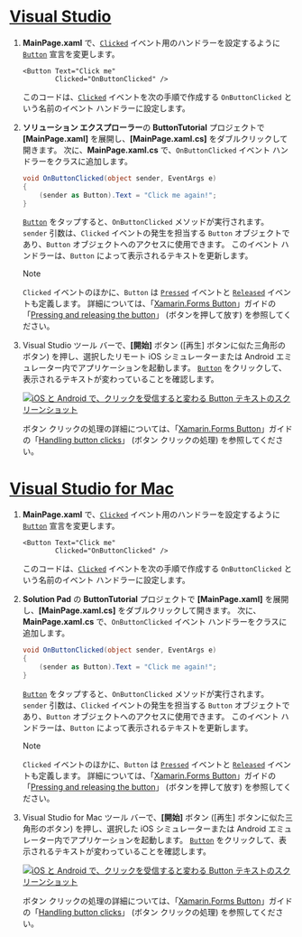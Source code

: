 # <a name="visual-studiotabvswin"></a>[Visual Studio](#tab/vswin)

1. **MainPage.xaml** で、[`Clicked`](xref:Xamarin.Forms.Button.Clicked) イベント用のハンドラーを設定するように [`Button`](xref:Xamarin.Forms.Button) 宣言を変更します。

    ```xaml
    <Button Text="Click me"
            Clicked="OnButtonClicked" />
    ```

    このコードは、[`Clicked`](xref:Xamarin.Forms.Button.Clicked) イベントを次の手順で作成する `OnButtonClicked` という名前のイベント ハンドラーに設定します。

1. **ソリューション エクスプローラー**の **ButtonTutorial** プロジェクトで **[MainPage.xaml]** を展開し、**[MainPage.xaml.cs]** をダブルクリックして開きます。 次に、**MainPage.xaml.cs** で、`OnButtonClicked` イベント ハンドラーをクラスに追加します。

    ```csharp
    void OnButtonClicked(object sender, EventArgs e)
    {
        (sender as Button).Text = "Click me again!";
    }
    ```

    [`Button`](xref:Xamarin.Forms.Button) をタップすると、`OnButtonClicked` メソッドが実行されます。 `sender` 引数は、`Clicked` イベントの発生を担当する `Button` オブジェクトであり、`Button` オブジェクトへのアクセスに使用できます。 このイベント ハンドラーは、`Button` によって表示されるテキストを更新します。

    > [!NOTE]
    > `Clicked` イベントのほかに、`Button` は [`Pressed`](xref:Xamarin.Forms.Button.Pressed) イベントと [`Released`](xref:Xamarin.Forms.Button.Released) イベントも定義します。 詳細については、「[Xamarin.Forms Button](~/xamarin-forms/user-interface/button.md)」ガイドの「[Pressing and releasing the button](~/xamarin-forms/user-interface/button.md#pressing-and-releasing-the-button)」 (ボタンを押して放す) を参照してください。

1. Visual Studio ツール バーで、**[開始]** ボタン ([再生] ボタンに似た三角形のボタン) を押し、選択したリモート iOS シミュレーターまたは Android エミュレーター内でアプリケーションを起動します。 [`Button`](xref:Xamarin.Forms.Button) をクリックして、表示されるテキストが変わっていることを確認します。

    [![iOS と Android で、クリックを受信すると変わる Button テキストのスクリーンショット](../images/handle-button-click.png "ボタン クリックの処理")](../images/handle-button-click-large.png#lightbox "ボタン クリックの処理")

    ボタン クリックの処理の詳細については、「[Xamarin.Forms Button](~/xamarin-forms/user-interface/button.md)」ガイドの「[Handling button clicks](~/xamarin-forms/user-interface/button.md#handling-button-clicks)」 (ボタン クリックの処理) を参照してください。

# <a name="visual-studio-for-mactabvsmac"></a>[Visual Studio for Mac](#tab/vsmac)

1. **MainPage.xaml** で、[`Clicked`](xref:Xamarin.Forms.Button.Clicked) イベント用のハンドラーを設定するように [`Button`](xref:Xamarin.Forms.Button) 宣言を変更します。

    ```xaml
    <Button Text="Click me"
            Clicked="OnButtonClicked" />
    ```

    このコードは、[`Clicked`](xref:Xamarin.Forms.Button.Clicked) イベントを次の手順で作成する `OnButtonClicked` という名前のイベント ハンドラーに設定します。

1. **Solution Pad** の **ButtonTutorial** プロジェクトで **[MainPage.xaml]** を展開し、**[MainPage.xaml.cs]** をダブルクリックして開きます。 次に、**MainPage.xaml.cs** で、`OnButtonClicked` イベント ハンドラーをクラスに追加します。

    ```csharp
    void OnButtonClicked(object sender, EventArgs e)
    {
        (sender as Button).Text = "Click me again!";
    }
    ```

    [`Button`](xref:Xamarin.Forms.Button) をタップすると、`OnButtonClicked` メソッドが実行されます。 `sender` 引数は、`Clicked` イベントの発生を担当する `Button` オブジェクトであり、`Button` オブジェクトへのアクセスに使用できます。 このイベント ハンドラーは、`Button` によって表示されるテキストを更新します。

    > [!NOTE]
    > `Clicked` イベントのほかに、`Button` は [`Pressed`](xref:Xamarin.Forms.Button.Pressed) イベントと [`Released`](xref:Xamarin.Forms.Button.Released) イベントも定義します。 詳細については、「[Xamarin.Forms Button](~/xamarin-forms/user-interface/button.md)」ガイドの「[Pressing and releasing the button](~/xamarin-forms/user-interface/button.md#pressing-and-releasing-the-button)」 (ボタンを押して放す) を参照してください。

1. Visual Studio for Mac ツール バーで、**[開始]** ボタン ([再生] ボタンに似た三角形のボタン) を押し、選択した iOS シミュレーターまたは Android エミュレーター内でアプリケーションを起動します。 [`Button`](xref:Xamarin.Forms.Button) をクリックして、表示されるテキストが変わっていることを確認します。

    [![iOS と Android で、クリックを受信すると変わる Button テキストのスクリーンショット](../images/handle-button-click.png "ボタン クリックの処理")](../images/handle-button-click-large.png#lightbox "ボタン クリックの処理")

    ボタン クリックの処理の詳細については、「[Xamarin.Forms Button](~/xamarin-forms/user-interface/button.md)」ガイドの「[Handling button clicks](~/xamarin-forms/user-interface/button.md#handling-button-clicks)」 (ボタン クリックの処理) を参照してください。
